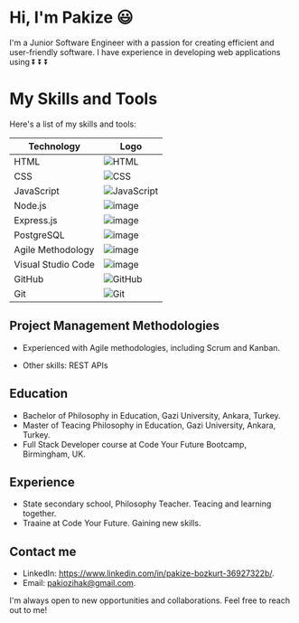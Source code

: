 # Hi, I'm Pakize :smiley:

I'm a Junior Software Engineer with a passion for creating efficient and user-friendly software. I have experience in developing web applications using 
⏬ ⏬ ⏬

# My Skills and Tools

Here's a list of my skills and tools:

| Technology | Logo |
| --- | --- |
| HTML | ![HTML](https://img.icons8.com/color/48/000000/html-5.png) |
| CSS | ![CSS](https://img.icons8.com/color/48/000000/css3.png) |
| JavaScript | ![JavaScript](https://img.icons8.com/color/48/000000/javascript.png) |
| Node.js | ![image](https://user-images.githubusercontent.com/97640517/216728511-c0d6ec67-0675-4c6f-95e7-cfac877bf5ce.png) |
| Express.js  | ![image](https://user-images.githubusercontent.com/97640517/216728153-7cad6049-29d1-4665-bce9-4f8d2b13863d.png) |
| PostgreSQL  | ![image](https://user-images.githubusercontent.com/97640517/216726721-edadde22-b734-494e-bd3f-24a22ca5932c.png)  |
| Agile Methodology  | ![image](https://user-images.githubusercontent.com/97640517/216727740-bdd3d178-186d-462e-a039-877ea367a5e9.png)  |
| Visual Studio Code  | ![image](https://user-images.githubusercontent.com/97640517/216727393-ae82d707-38b0-474b-8741-58c1d67415ff.png)  |
| GitHub | ![GitHub](https://img.icons8.com/color/48/000000/github.png) |
| Git | ![Git](https://img.icons8.com/color/48/000000/git.png) |

 ## Project Management Methodologies
- Experienced with Agile methodologies, including Scrum and Kanban.

- Other skills: REST APIs


## Education
- Bachelor of Philosophy in Education, Gazi University, Ankara, Turkey.
- Master of Teacing Philosophy in Education, Gazi University, Ankara, Turkey.
- Full Stack Developer course at Code Your Future Bootcamp, Birmingham, UK.

## Experience
- State secondary school, Philosophy Teacher. Teacing and learning together.
- Traaine at Code Your Future. Gaining new skills.

## Contact me
- LinkedIn: https://www.linkedin.com/in/pakize-bozkurt-36927322b/.
- Email: pakiozihak@gmail.com.

I'm always open to new opportunities and collaborations. Feel free to reach out to me!

